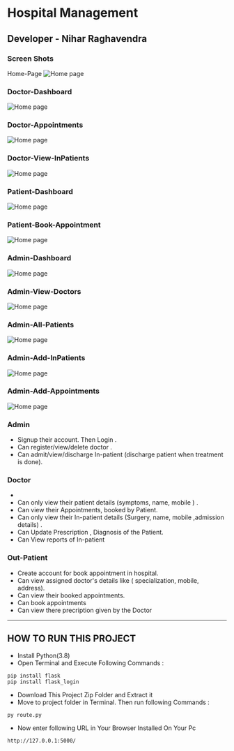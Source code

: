 # Hospital Management
Developer - Nihar Raghavendra
---


### Screen Shots
Home-Page
![Home page](https://github.com/raghavendr-a/hosptial-management/blob/main/ss/home.png?raw=true)
### Doctor-Dashboard
![Home page](https://github.com/raghavendr-a/hosptial-management/blob/main/ss/doctor%20dashboard.png?raw=true)
### Doctor-Appointments
![Home page](https://github.com/raghavendr-a/hosptial-management/blob/main/ss/doc-app.png?raw=true)
### Doctor-View-InPatients
![Home page](https://github.com/raghavendr-a/hosptial-management/blob/main/ss/doc-inp.png?raw=true)
### Patient-Dashboard
![Home page](https://github.com/raghavendr-a/hosptial-management/blob/main/ss/patient-dahboard.png?raw=true)
### Patient-Book-Appointment
![Home page](https://github.com/raghavendr-a/hosptial-management/blob/main/ss/book-appo.png?raw=true)
### Admin-Dashboard
![Home page](https://github.com/raghavendr-a/hosptial-management/blob/main/ss/admin_dashboard.png?raw=true)
### Admin-View-Doctors
![Home page](https://github.com/raghavendr-a/hosptial-management/blob/main/ss/admin-all-doc.png?raw=true)
### Admin-All-Patients
![Home page](https://github.com/raghavendr-a/hosptial-management/blob/main/ss/admin-all-patients.png?raw=true)
### Admin-Add-InPatients
![Home page](https://github.com/raghavendr-a/hosptial-management/blob/main/ss/admin-add-inp.png?raw=true)
### Admin-Add-Appointments
![Home page](https://github.com/raghavendr-a/hosptial-management/blob/main/ss/admin-appo.png?raw=true)


### Admin
- Signup their account. Then Login .
- Can register/view/delete doctor .
- Can admit/view/discharge In-patient (discharge patient when treatment is done).

### Doctor
- 
- Can only view their patient details (symptoms, name, mobile ) .
- Can view their Appointments, booked by Patient.
- Can only view their In-patient details (Surgery, name, mobile ,admission details) .
- Can Update Prescription , Diagnosis of the Patient.
- Can View reports of In-patient


### Out-Patient
- Create account for book appointment  in hospital.
- Can view assigned doctor's details like ( specialization, mobile, address).
- Can view their booked appointments.
- Can book appointments
- Can view there precription given by the Doctor



---

## HOW TO RUN THIS PROJECT
- Install Python(3.8) 
- Open Terminal and Execute Following Commands :
```
pip install flask
pip install flask_login

```
- Download This Project Zip Folder and Extract it
- Move to project folder in Terminal. Then run following Commands :
```
py route.py

```
- Now enter following URL in Your Browser Installed On Your Pc
```
http://127.0.0.1:5000/
```

